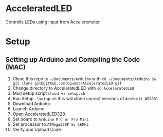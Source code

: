 # AcceleratedLED
Controlls LEDs using input from Accelerometer

# Setup

## Setting up Arduino and Compiling the Code (MAC)

1. Clone this repo to `~/Documents/Arduino` with `cd ~/Documents/Arduino && git clone git@github.com:bguest/AcceleratedLED.git`
2. Change directory to AcceleratedLED with `cd AcceleratedLED`
3. Mod setup script `chmod +x setup.sh`
4. Run Setup `.\setup.sh` this will clone correct versions of `Adafruit_WS2801`
5. Download Arduino
6. Launch Arduino
7. Open AcceleratedLED328
8. Set board to `Arduino Pro or Pro Mini`
9. Set processor to `ATMega328P 5v 16MHz`
10. Verify and Upload Code
